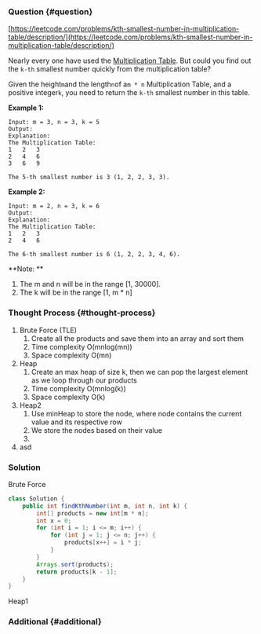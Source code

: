 ### Question {#question}

[https://leetcode.com/problems/kth-smallest-number-in-multiplication-table/description/](https://leetcode.com/problems/kth-smallest-number-in-multiplication-table/description/)

Nearly every one have used the [Multiplication Table](https://en.wikipedia.org/wiki/Multiplication_table). But could you find out the `k-th` smallest number quickly from the multiplication table?

Given the height`m`and the length`n`of a`m * n` Multiplication Table, and a positive integer`k`, you need to return the `k-th` smallest number in this table.

**Example 1:**

```
Input: m = 3, n = 3, k = 5
Output: 
Explanation: 
The Multiplication Table:
1	2	3
2	4	6
3	6	9

The 5-th smallest number is 3 (1, 2, 2, 3, 3).
```

**Example 2:**

```
Input: m = 2, n = 3, k = 6
Output: 
Explanation: 
The Multiplication Table:
1	2	3
2	4	6

The 6-th smallest number is 6 (1, 2, 2, 3, 4, 6).
```

**Note:**

1. The m and n will be in the range \[1, 30000\].
2. The k will be in the range \[1, m \* n\]

### Thought Process {#thought-process}

1. Brute Force \(TLE\)
   1. Create all the products and save them into an array and sort them
   2. Time complexity O\(mnlog\(mn\)\)
   3. Space complexity O\(mn\)
2. Heap
   1. Create an max heap of size k, then we can pop the largest element as we loop through our products
   2. Time complexity O\(mnlog\(k\)\)
   3. Space complexity O\(k\)
3. Heap2
   1. Use minHeap to store the node, where node contains the current value and its respective row
   2. We store the nodes based on their value
   3. 
4. asd

### Solution

Brute Force

```java
class Solution {
    public int findKthNumber(int m, int n, int k) {
        int[] products = new int[m * n];
        int x = 0;
        for (int i = 1; i <= m; i++) {
            for (int j = 1; j <= n; j++) {
                products[x++] = i * j;
            }
        }
        Arrays.sort(products);
        return products[k - 1];
    }
}
```

Heap1

### Additional {#additional}



